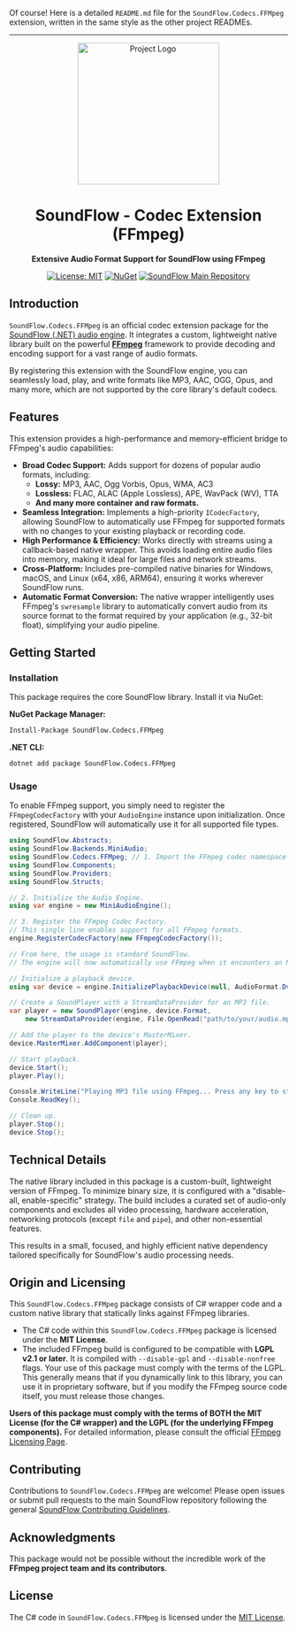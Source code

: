 ﻿Of course! Here is a detailed `README.md` file for the `SoundFlow.Codecs.FFMpeg` extension, written in the same style as the other project READMEs.

---

<div align="center">
    <img src="https://raw.githubusercontent.com/LSXPrime/SoundFlow/refs/heads/master/logo.png" alt="Project Logo" width="256" height="256">

# SoundFlow - Codec Extension (FFmpeg)

**Extensive Audio Format Support for SoundFlow using FFmpeg**

[![License: MIT](https://img.shields.io/badge/License-MIT-yellow.svg)](https://opensource.org/licenses/MIT) [![NuGet](https://img.shields.io/nuget/v/SoundFlow.Codecs.FFMpeg.svg)](https://www.nuget.org/packages/SoundFlow.Codecs.FFMpeg)
[![SoundFlow Main Repository](https://img.shields.io/badge/SoundFlow%20Core-Repo-blue)](https://github.com/LSXPrime/SoundFlow)

</div>

## Introduction

`SoundFlow.Codecs.FFMpeg` is an official codec extension package for the [SoundFlow (.NET) audio engine](https://github.com/LSXPrime/SoundFlow). It integrates a custom, lightweight native library built on the powerful **[FFmpeg](https://ffmpeg.org/)** framework to provide decoding and encoding support for a vast range of audio formats.

By registering this extension with the SoundFlow engine, you can seamlessly load, play, and write formats like MP3, AAC, OGG, Opus, and many more, which are not supported by the core library's default codecs.

## Features

This extension provides a high-performance and memory-efficient bridge to FFmpeg's audio capabilities:

*   **Broad Codec Support:** Adds support for dozens of popular audio formats, including:
    *   **Lossy:** MP3, AAC, Ogg Vorbis, Opus, WMA, AC3
    *   **Lossless:** FLAC, ALAC (Apple Lossless), APE, WavPack (WV), TTA
    *   **And many more container and raw formats.**
*   **Seamless Integration:** Implements a high-priority `ICodecFactory`, allowing SoundFlow to automatically use FFmpeg for supported formats with no changes to your existing playback or recording code.
*   **High Performance & Efficiency:** Works directly with streams using a callback-based native wrapper. This avoids loading entire audio files into memory, making it ideal for large files and network streams.
*   **Cross-Platform:** Includes pre-compiled native binaries for Windows, macOS, and Linux (x64, x86, ARM64), ensuring it works wherever SoundFlow runs.
*   **Automatic Format Conversion:** The native wrapper intelligently uses FFmpeg's `swresample` library to automatically convert audio from its source format to the format required by your application (e.g., 32-bit float), simplifying your audio pipeline.

## Getting Started

### Installation

This package requires the core SoundFlow library. Install it via NuGet:

**NuGet Package Manager:**

```bash
Install-Package SoundFlow.Codecs.FFMpeg
```

**.NET CLI:**

```bash
dotnet add package SoundFlow.Codecs.FFMpeg
```

### Usage

To enable FFmpeg support, you simply need to register the `FFmpegCodecFactory` with your `AudioEngine` instance upon initialization. Once registered, SoundFlow will automatically use it for all supported file types.

```csharp
using SoundFlow.Abstracts;
using SoundFlow.Backends.MiniAudio;
using SoundFlow.Codecs.FFMpeg; // 1. Import the FFmpeg codec namespace
using SoundFlow.Components;
using SoundFlow.Providers;
using SoundFlow.Structs;

// 2. Initialize the Audio Engine.
using var engine = new MiniAudioEngine();

// 3. Register the FFmpeg Codec Factory.
// This single line enables support for all FFmpeg formats.
engine.RegisterCodecFactory(new FFmpegCodecFactory());

// From here, the usage is standard SoundFlow.
// The engine will now automatically use FFmpeg when it encounters an MP3 file.

// Initialize a playback device.
using var device = engine.InitializePlaybackDevice(null, AudioFormat.DvdHq);

// Create a SoundPlayer with a StreamDataProvider for an MP3 file.
var player = new SoundPlayer(engine, device.Format,
    new StreamDataProvider(engine, File.OpenRead("path/to/your/audio.mp3")));

// Add the player to the device's MasterMixer.
device.MasterMixer.AddComponent(player);

// Start playback.
device.Start();
player.Play();

Console.WriteLine("Playing MP3 file using FFmpeg... Press any key to stop.");
Console.ReadKey();

// Clean up.
player.Stop();
device.Stop();
```

## Technical Details

The native library included in this package is a custom-built, lightweight version of FFmpeg. To minimize binary size, it is configured with a "disable-all, enable-specific" strategy. The build includes a curated set of audio-only components and excludes all video processing, hardware acceleration, networking protocols (except `file` and `pipe`), and other non-essential features.

This results in a small, focused, and highly efficient native dependency tailored specifically for SoundFlow's audio processing needs.

## Origin and Licensing

This `SoundFlow.Codecs.FFMpeg` package consists of C# wrapper code and a custom native library that statically links against FFmpeg libraries.

*   The C# code within this `SoundFlow.Codecs.FFMpeg` package is licensed under the **MIT License**.
*   The included FFmpeg build is configured to be compatible with **LGPL v2.1 or later**. It is compiled with `--disable-gpl` and `--disable-nonfree` flags. Your use of this package must comply with the terms of the LGPL. This generally means that if you dynamically link to this library, you can use it in proprietary software, but if you modify the FFmpeg source code itself, you must release those changes.

**Users of this package must comply with the terms of BOTH the MIT License (for the C# wrapper) and the LGPL (for the underlying FFmpeg components).** For detailed information, please consult the official [FFmpeg Licensing Page](https://ffmpeg.org/legal.html).

## Contributing

Contributions to `SoundFlow.Codecs.FFMpeg` are welcome! Please open issues or submit pull requests to the main SoundFlow repository following the general [SoundFlow Contributing Guidelines](https://github.com/LSXPrime/SoundFlow#contributing).

## Acknowledgments

This package would not be possible without the incredible work of the **FFmpeg project team and its contributors**.

## License

The C# code in `SoundFlow.Codecs.FFMpeg` is licensed under the [MIT License](../../LICENSE.md).